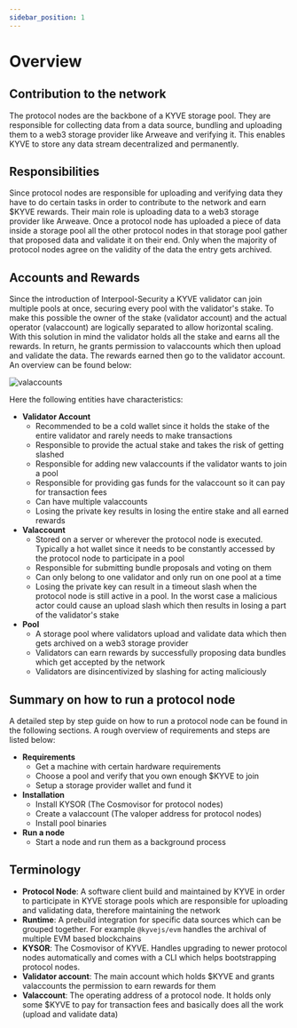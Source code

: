 ```yaml
---
sidebar_position: 1
---
```


# Overview

## Contribution to the network

The protocol nodes are the backbone of a KYVE storage pool. They are responsible for collecting data from a data source, bundling and uploading them to a web3 storage provider like Arweave and verifying it. This enables KYVE to store any data stream decentralized and permanently.

## Responsibilities

Since protocol nodes are responsible for uploading and verifying data they have to do certain tasks in order to contribute to the network and earn $KYVE rewards. Their main role is uploading data to a web3 storage provider like Arweave. Once a protocol node has uploaded a piece of data inside a storage pool all the other protocol nodes in that storage pool gather that proposed data and validate it on their end. Only when the majority of protocol nodes agree on the validity of the data the entry gets archived.

## Accounts and Rewards

Since the introduction of Interpool-Security a KYVE validator can join multiple pools at once, securing every
pool with the validator's stake. To make this possible the owner of the stake (validator account) and the actual operator (valaccount) are logically separated to allow horizontal scaling. With this solution in mind the validator holds all the stake and earns all the rewards. In return, he grants permission to valaccounts which then upload and validate the data. The rewards earned then go to the validator account. An overview can be found below:

![valaccounts](/img/valaccounts.png)

Here the following entities have characteristics:

- **Validator Account**
  - Recommended to be a cold wallet since it holds the stake of the entire validator and rarely needs to make transactions
  - Responsible to provide the actual stake and takes the risk of getting slashed
  - Responsible for adding new valaccounts if the validator wants to join a pool
  - Responsible for providing gas funds for the valaccount so it can pay for transaction fees
  - Can have multiple valaccounts
  - Losing the private key results in losing the entire stake and all earned rewards
- **Valaccount**
  - Stored on a server or wherever the protocol node is executed. Typically a hot wallet since it needs
    to be constantly accessed by the protocol node to participate in a pool
  - Responsible for submitting bundle proposals and voting on them
  - Can only belong to one validator and only run on one pool at a time
  - Losing the private key can result in a timeout slash when the protocol node is still active in a pool. In the worst case a malicious actor could cause an upload slash which then results in losing a part of the validator's stake
- **Pool**
  - A storage pool where validators upload and validate data which then gets archived on a web3 storage provider
  - Validators can earn rewards by successfully proposing data bundles which get accepted by the network
  - Validators are disincentivized by slashing for acting maliciously

## Summary on how to run a protocol node

A detailed step by step guide on how to run a protocol node can be found in the following sections. A rough overview of requirements and steps are listed below:

- **Requirements**
  - Get a machine with certain hardware requirements
  - Choose a pool and verify that you own enough $KYVE to join
  - Setup a storage provider wallet and fund it
- **Installation**
  - Install KYSOR (The Cosmovisor for protocol nodes)
  - Create a valaccount (The valoper address for protocol nodes)
  - Install pool binaries
- **Run a node**
  - Start a node and run them as a background process

## Terminology

- **Protocol Node**: A software client build and maintained by KYVE in order to participate in KYVE storage pools which are responsible for uploading and validating data, therefore maintaining the network
- **Runtime**: A prebuild integration for specific data sources which can be grouped together. For example `@kyvejs/evm` handles the archival of multiple EVM based blockchains
- **KYSOR**: The Cosmovisor of KYVE. Handles upgrading to newer protocol nodes automatically and comes with a CLI which helps bootstrapping protocol nodes.
- **Validator account**: The main account which holds $KYVE and grants valaccounts the permission to earn rewards for them
- **Valaccount**: The operating address of a protocol node. It holds only some $KYVE to pay for transaction fees and basically does all the work (upload and validate data)

